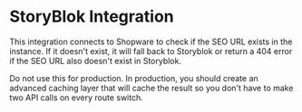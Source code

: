 # StoryBlok Integration

This integration connects to Shopware to check if the SEO URL exists in the instance. If it doesn't exist, it will fall back to Storyblok or return a 404 error if the SEO URL also doesn't exist in Storyblok.


Do not use this for production. In production, you should create an advanced caching layer that will cache the result so you don't have to make two API calls on every route switch.